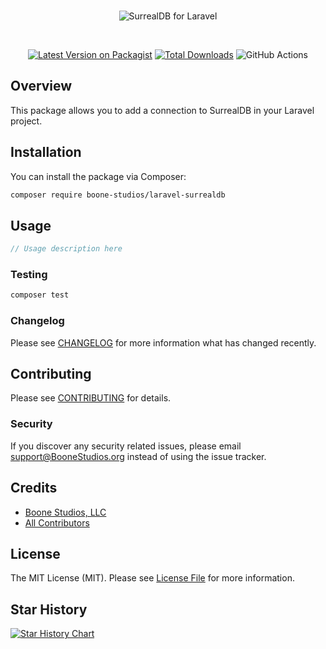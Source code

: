 <br>

<p align="center">
    <picture>
        <source media="(prefers-color-scheme: dark)" srcset="https://raw.githubusercontent.com/boone-studios/laravel-surrealdb/main/assets/logo-light.svg">
        <img alt="SurrealDB for Laravel" src="https://raw.githubusercontent.com/boone-studios/laravel-surrealdb/main/assets/logo-dark.svg">
    </picture>
</p>

<br>

<p align="center">
    <a href="https://packagist.org/packages/boone-studios/laravel-surrealdb"><img src="https://img.shields.io/packagist/v/boone-studios/laravel-surrealdb.svg?style=flat-square" alt="Latest Version on Packagist"></a>
    <a href="https://packagist.org/packages/boone-studios/laravel-surrealdb"><img src="https://img.shields.io/packagist/dt/boone-studios/laravel-surrealdb" alt="Total Downloads"></a>
    <img src="https://github.com/boone-studios/laravel-surrealdb/actions/workflows/main.yml/badge.svg" alt="GitHub Actions">
</p>

## Overview

This package allows you to add a connection to SurrealDB in your Laravel project.

## Installation

You can install the package via Composer:

```bash
composer require boone-studios/laravel-surrealdb
```

## Usage

```php
// Usage description here
```

### Testing

```bash
composer test
```

### Changelog

Please see [CHANGELOG](CHANGELOG.md) for more information what has changed recently.

## Contributing

Please see [CONTRIBUTING](CONTRIBUTING.md) for details.

### Security

If you discover any security related issues, please email support@BooneStudios.org instead of using the issue tracker.

## Credits

- [Boone Studios, LLC](https://github.com/BooneStudios)
- [All Contributors](../../contributors)

## License

The MIT License (MIT). Please see [License File](LICENSE.md) for more information.

## Star History

[![Star History Chart](https://api.star-history.com/svg?repos=boone-studios/laravel-surrealdb&type=Date)](https://star-history.com/#boone-studios/laravel-surrealdb&Date)
